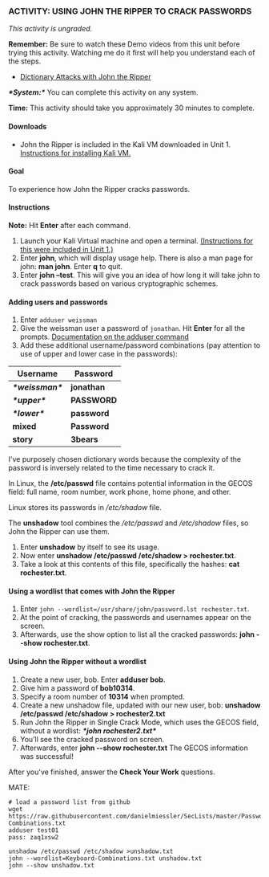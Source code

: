 ### ACTIVITY: USING JOHN THE RIPPER TO CRACK PASSWORDS

*This activity is ungraded.*

**Remember:** Be sure to watch these Demo videos from this unit before trying this activity. Watching me do it first will help you understand each of the steps.

- [Dictionary Attacks with John the Ripper](https://courses.edx.org/courses/course-v1:RITx+CYBER504x+3T2018/jump_to_id/b416d64cad9447e883d5ece3d00e7286)

***\*System:\**** You can complete this activity on any system.

**Time:** This activity should take you approximately 30 minutes to complete.

#### Downloads

- John the Ripper is included in the Kali VM downloaded in Unit 1. [Instructions for installing Kali VM.](https://courses.edx.org/courses/course-v1:RITx+CYBER504x+3T2018/jump_to_id/af99a11f64b3400883bc6f9f82e8fa87)

#### Goal

To experience how John the Ripper cracks passwords.

#### Instructions

**Note:** Hit **Enter** after each command.

1. Launch your Kali Virtual machine and open a terminal. [(Instructions for this were included in Unit 1.)](https://courses.edx.org/courses/course-v1:RITx+CYBER504x+3T2018/jump_to_id/af99a11f64b3400883bc6f9f82e8fa87)
2. Enter **john**, which will display usage help.
   There is also a man page for john: **man john**. Enter **q** to quit.
3. Enter **john –test**. This will give you an idea of how long it will take john to crack passwords based on various cryptographic schemes.

#### Adding users and passwords

1. Enter `adduser weissman`
2. Give the weissman user a password of `jonathan`. Hit **Enter** for all the prompts.
   [Documentation on the adduser command](https://manpages.debian.org/jessie/adduser/adduser.8.en.html)
3. Add these additional username/password combinations (pay attention to use of upper and lower case in the passwords):

| Username           | Password     |
| ------------------ | ------------ |
| ***\*weissman\**** | **jonathan** |
| ***\*upper\****    | **PASSWORD** |
| ***\*lower\****    | **password** |
| **mixed**          | **Password** |
| **story**          | **3bears**   |

I've purposely chosen dictionary words because the complexity of the password is inversely related to the time necessary to crack it.

In Linux, the **/etc/passwd** file contains potential information in the GECOS field: full name, room number, work phone, home phone, and other.

Linux stores its passwords in */etc/shadow* file.

The **unshadow** tool combines the */etc/passwd* and */etc/shadow* files, so John the Ripper can use them.

1. Enter **unshadow** by itself to see its usage.
2. Now enter **unshadow /etc/passwd /etc/shadow > rochester.txt**.
3. Take a look at this contents of this file, specifically the hashes: **cat rochester.txt**.

#### Using a wordlist that comes with John the Ripper

1. Enter `john --wordlist=/usr/share/john/password.lst rochester.txt`.
2. At the point of cracking, the passwords and usernames appear on the screen.
3. Afterwards, use the show option to list all the cracked passwords: **john --show rochester.txt**.

#### Using John the Ripper without a wordlist

1. Create a new user, bob. Enter **adduser bob**.
2. Give him a password of **bob10314**.
3. Specify a room number of **10314** when prompted.
4. Create a new unshadow file, updated with our new user, bob: 
   **unshadow /etc/passwd /etc/shadow > rochester2.txt**
5. Run John the Ripper in Single Crack Mode, which uses the GECOS field, without a wordlist: 
   ***\*john rochester2.txt\****
6. You’ll see the cracked password on screen.
7. Afterwards, enter **john --show rochester.txt**
   The GECOS information was successful!

After you've finished, answer the **Check Your Work** questions.



MATE:



```
# load a password list from github
wget https://raw.githubusercontent.com/danielmiessler/SecLists/master/Passwords/Keyboard-Combinations.txt
adduser test01
pass: zaq1xsw2

unshadow /etc/passwd /etc/shadow >unshadow.txt
john --wordlist=Keyboard-Combinations.txt unshadow.txt
john --show unshadow.txt
```

